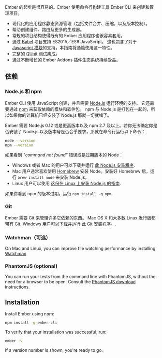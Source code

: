 Ember 的起步是很容易的。Ember 使用命令行构建工具 Ember CLI 来创建和管理项目。

* 现代化的应用程序静态资源管理（包括文件合并、压缩，以及版本控制）。
* 帮助创建组件、路由及更多的生成器。
* 常规的项目结构使得既有的 Ember 应用程序也很容易套用。
* 通过 [Babel](http://babeljs.io/docs/learn-es2015/) 项目支持 ES2015／ES6 JavaScript。 这也包含了对于 [Javascript 模块](http://exploringjs.com/es6/ch_modules.html)的支持，本指南将通篇使用这一特性。
* 完整的 [QUnit](https://qunitjs.com/) 测试集成。
* 通过不断增长的 Ember Addons 插件生态系统持续受益。

## 依赖

### Node.js 和 npm

Ember CLI 使用 JavaScript 创建，并且需要 [Node.js](https://nodejs.org/) 运行环境的支持。 它还需要通过 [npm](https://www.npmjs.com/) 来获取依赖的模块和软件包。 npm 与 Node.js 是打包在一起的，所以如果你的计算机已经安装了 Node.js 那就一切就绪了。

Ember 需要 Node.js 0.12 或是更高版本以及 npm 2.7 及以上。若你无法确定你是否安装了 Node.js 以及版本号是否合乎要求，那就在命令行运行以下命令：

```bash
node --version
npm --version
```

如果看到 *"command not found"* 错误或是过期版本的 Node：

* Windows 或者 Mac 的用户可以下载并运行 [此 Node.js 安装程序](http://nodejs.org/download/).
* Mac 用户通常喜欢使用 [Homebrew](http://brew.sh/) 安装 Node。安装好 Homebrew 后，运行 `brew install node` 来安装 Node.js。
* Linux 用户可以使用 [这份在 Linux 上安装 Node.js 的指南](https://github.com/joyent/node/wiki/Installing-Node.js-via-package-manager).

如果你看到 npm 的版本过期，运行 `npm install -g npm`.

### Git

Ember 需要 Git 来管理许多它依赖的东西。 Mac OS X 和大多数 Linux 发行版都带有 Git. Windows 用户可以下载并运行 [此 Git 安装程序](http://git-scm.com/download/win)。.

### Watchman（可选）

On Mac and Linux, you can improve file watching performance by installing [Watchman](https://facebook.github.io/watchman/docs/install.html).

### PhantomJS (optional)

You can run your tests from the command line with PhantomJS, without the need for a browser to be open. Consult the [PhantomJS download instructions](http://phantomjs.org/download.html).

## Installation

Install Ember using npm:

```bash
npm install -g ember-cli
```

To verify that your installation was successful, run:

```bash
ember -v
```

If a version number is shown, you're ready to go.